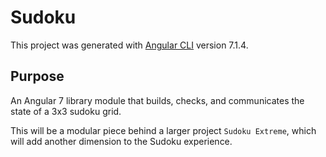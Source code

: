 # Sudoku
This project was generated with [Angular CLI](https://github.com/angular/angular-cli) version 7.1.4.

## Purpose

An Angular 7 library module that builds, checks, and communicates the state of a 3x3 sudoku grid.

This will be a modular piece behind a larger project `Sudoku Extreme`, which will add another dimension to the Sudoku experience.
